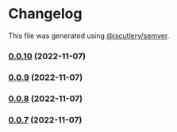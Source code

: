 # Changelog

This file was generated using [@jscutlery/semver](https://github.com/jscutlery/semver).

### [0.0.10](https://github.com/notional-finance/notional-monorepo/compare/error-0.0.9...error-0.0.10) (2022-11-07)

### [0.0.9](https://github.com/notional-finance/notional-monorepo/compare/error-0.0.8...error-0.0.9) (2022-11-07)

### [0.0.8](https://github.com/notional-finance/notional-monorepo/compare/error-0.0.7...error-0.0.8) (2022-11-07)

### [0.0.7](https://github.com/notional-finance/notional-monorepo/compare/error-0.0.6...error-0.0.7) (2022-11-07)
